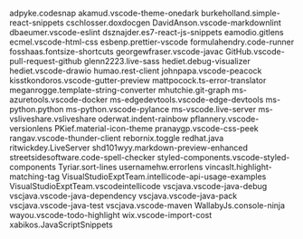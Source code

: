 adpyke.codesnap
akamud.vscode-theme-onedark
burkeholland.simple-react-snippets
cschlosser.doxdocgen
DavidAnson.vscode-markdownlint
dbaeumer.vscode-eslint
dsznajder.es7-react-js-snippets
eamodio.gitlens
ecmel.vscode-html-css
esbenp.prettier-vscode
formulahendry.code-runner
fosshaas.fontsize-shortcuts
georgewfraser.vscode-javac
GitHub.vscode-pull-request-github
glenn2223.live-sass
hediet.debug-visualizer
hediet.vscode-drawio
humao.rest-client
johnpapa.vscode-peacock
kisstkondoros.vscode-gutter-preview
mattpocock.ts-error-translator
meganrogge.template-string-converter
mhutchie.git-graph
ms-azuretools.vscode-docker
ms-edgedevtools.vscode-edge-devtools
ms-python.python
ms-python.vscode-pylance
ms-vscode.live-server
ms-vsliveshare.vsliveshare
oderwat.indent-rainbow
pflannery.vscode-versionlens
PKief.material-icon-theme
pranaygp.vscode-css-peek
rangav.vscode-thunder-client
rebornix.toggle
redhat.java
ritwickdey.LiveServer
shd101wyy.markdown-preview-enhanced
streetsidesoftware.code-spell-checker
styled-components.vscode-styled-components
Tyriar.sort-lines
usernamehw.errorlens
vincaslt.highlight-matching-tag
VisualStudioExptTeam.intellicode-api-usage-examples
VisualStudioExptTeam.vscodeintellicode
vscjava.vscode-java-debug
vscjava.vscode-java-dependency
vscjava.vscode-java-pack
vscjava.vscode-java-test
vscjava.vscode-maven
WallabyJs.console-ninja
wayou.vscode-todo-highlight
wix.vscode-import-cost
xabikos.JavaScriptSnippets

